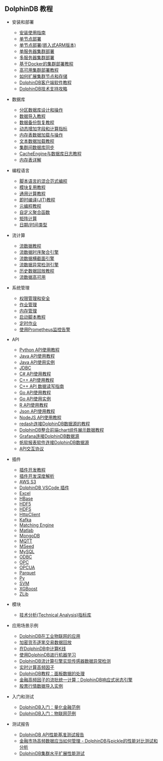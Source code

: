 ## DolphinDB 教程

- 安装和部署
    - [安装使用指南](dolphindb_user_guide.md)
    - [单节点部署](standalone_server.md)
    - [单节点部署(嵌入式ARM版本)](ARM_standalone_deploy.md)
    - [单服务器集群部署](single_machine_cluster_deploy.md)
    - [多服务器集群部署](multi_machine_cluster_deploy.md)
    - [基于Docker的集群部署教程](docker_deployment.md)
    - [高可用集群部署教程](ha_cluster_deployment.md)
    - [如何扩展集群节点和存储](scale_out_cluster.md)
    - [DolphinDB客户端软件教程](client_tool_tutorial.md)
    - [DolphinDB技术支持攻略](dolphindb_support.md)
- 数据库
    - [分区数据库设计和操作](database.md)
    - [数据导入教程](import_data.md)
    - [数据备份恢复教程](restore-backup.md)
    - [动态增加字段和计算指标](add_column.md)
    - [内存表数据加载与操作](partitioned_in_memory_table.md)
    - [文本数据加载教程](import_csv.md)
    - [集群间数据库同步](data_synchronization_between_clusters.md)
    - [CacheEngine与数据库日志教程](redoLog_cacheEngine.md)
    - [内存表详解](in_memory_table.md)
- 编程语言
    - [脚本语言的混合范式编程](hybrid_programming_paradigms.md)
    - [模块复用教程](module_tutorial.md)
    - [通用计算教程](general_computing.md)
    - [即时编译(JIT)教程](jit.md)
    - [元编程教程](meta_programming.md)
    - [自定义聚合函数](udaf.md)
    - [矩阵计算](matrix.md)
    - [日期/时间类型](date_time.md)
- 流计算
    - [流数据教程](streaming_tutorial.md)
    - [流数据时序聚合引擎](stream_aggregator.md)
    - [流数据横截面引擎](streaming_crossSectionalAggregator.md)
    - [流数据异常检测引擎](Anomaly_Detection_Engine.md)
    - [历史数据回放教程](historical_data_replay.md)
    - [流数据高可用](haStreamingTutorial.md)
- 系统管理
    - [权限管理和安全](ACL_and_Security.md)
    - [作业管理](job_management_tutorial.md)
    - [内存管理](memory_management.md)
    - [启动脚本教程](Startup.md)
    - [定时作业](scheduledJob.md)
    - [使用Prometheus监控告警](DolphinDB_monitor.md)
- API
    - [Python API使用教程](../../api_python3/blob/master/README_CN.md)
    - [Java API使用教程](../../api-java/blob/master/README_CN.md)
    - [Java API使用实例](../../api-java/blob/master/example/README_CN.md)
    - [JDBC](../..//jdbc/blob/master/README_CN.md)
    - [C# API使用教程](../../api-csharp/blob/master/README_CN.md)
    - [C++ API使用教程](../../api-cplusplus/blob/master/README_CN.md)
    - [C++ API 数据读写指南](c%2B%2Bapi.md)
    - [Go API使用教程](../../api-go/blob/master/README.md)
    - [Go API使用实例](../../api-go/blob/master/example/README_CN.md)
    - [R API使用教程](../../api-r/blob/master/README_CN.md)
    - [Json API使用教程](../../api-json/blob/master/README_CN.md)
    - [NodeJS API使用教程](../../../api-nodejs/blob/master/README.md)
    - [redash连接DolphinDB数据源的教程](data_interface_for_redash.md)
    - [DolphinDB整合前端chart组件展示数据教程](web_chart_integration.md)
    - [Grafana连接DolphinDB数据源](../../../grafana-datasource/blob/master/README_CN.md)
    - [帆软报表软件连接DolphinDB数据源](FineReport_to_dolphindb.md)
    - [API交互协议](api_protocol.md)
    
- 插件
    - [插件开发教程](plugin_development_tutorial.md) 
    - [插件开发深度解析](plugin_advance.md)
    - [AWS S3](../../../DolphinDBPlugin/blob/master/aws/README_CN.md)
    - [DolphinDB VSCode 插件](vscode_extension.md)
    - [Excel](../../..//excel-add-in)
    - [HBase](../../../DolphinDBPlugin/blob/master/hbase/README.md)
    - [HDF5](../../../DolphinDBPlugin/blob/master/hdf5/README_CN.md)
    - [HDFS](../../../DolphinDBPlugin/blob/master/hdfs/README.md)
    - [HttpClient](send_messages_external_systems.md)
    - [Kafka](../../../DolphinDBPlugin/blob/master/kafka/README.md)
    - [Matching Engine](../../../DolphinDBPlugin/blob/master/MatchingEngine/README.md)
    - [Matlab](../../../DolphinDBPlugin/blob/master/mat/README.md)
    - [MongoDB](../../../DolphinDBPlugin/blob/master/mongodb/README_CN.md)
    - [MQTT](../../../DolphinDBPlugin/blob/master/mqtt/README_CN.md)
    - [MSeed](../../../DolphinDBPlugin/blob/master/mseed/README.md)
    - [MySQL](../../../DolphinDBPlugin/blob/master/mysql/README_CN.md)
    - [ODBC](../../../DolphinDBPlugin/blob/master/odbc/README.md)
    - [OPC](../../../DolphinDBPlugin/blob/master/opc/README_CN.md)
    - [OPCUA](../../../DolphinDBPlugin/blob/master/opcua/README_CN.md)
    - [Parquet](../../../DolphinDBPlugin/blob/master/parquet/README_CN.md)
    - [Py](../../../DolphinDBPlugin/blob/master/py/README.md)
    - [SVM](../../../DolphinDBPlugin/blob/master/svm/README_CN.md)
    - [XGBoost](../../../DolphinDBPlugin/blob/master/xgboost/README_CN.md)
    - [ZLib](../../../DolphinDBPlugin/blob/master/zlib/README_CN.md)
    
- 模块
    - [技术分析(Technical Analysis)指标库](ta.md) 
- 应用场景示例
    - [DolphinDB在工业物联网的应用](iot_demo.md)
    - [加密货币逐笔交易数据回放](../../../applications/blob/master/cryptocurr_replay/README.md)
    - [在DolphinDB中计算K线](OHLC.md) 
    - [使用DolphinDB进行机器学习](machine_learning.md)
    - [DolphinDB流计算引擎实现传感器数据异常检测](iot_anomaly_detection.md)
    - [实时计算高频因子](hf_factor_streaming.md)
    - [DolphinDB教程：面板数据的处理](panel_data.md)
    - [金融高频因子的流批统一计算：DolphinDB响应式状态引擎](reactive_state_engine.md)
    - [股票行情数据导入实例](stockdata_csv_import_demo.md)
- 入门和测试
    - [DolphinDB入门：量化金融范例](quant_finance_examples.md)
    - [DolphinDB入门：物联网范例](iot_examples.md)
- 测试报告
    - [DolphinDB API性能基准测试报告](api_performance.md)
    - [金融市场高频数据应当如何管理 - DolphinDB与pickle的性能对比测试和分析](DolphinDB_pickle_comparison.md)
    - [DolphinDB集群水平扩展性能测试](Cluster_scale_out_performance_test.md)
    
    

